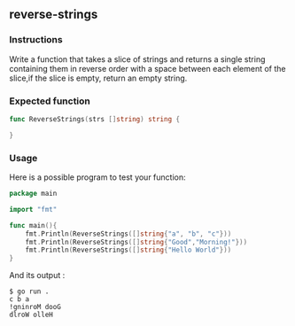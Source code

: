 ## reverse-strings

### Instructions

Write a function that takes a slice of strings and returns a single string containing them in reverse order with a space between each element of the slice,if the slice is empty, return an empty string.

### Expected function

```go
func ReverseStrings(strs []string) string {

}
```

### Usage

Here is a possible program to test your function:

```go 
package main

import "fmt"

func main(){
    fmt.Println(ReverseStrings([]string{"a", "b", "c"}))
    fmt.Println(ReverseStrings([]string{"Good","Morning!"}))
    fmt.Println(ReverseStrings([]string{"Hello World"}))
}
```

And its output : 

```console
$ go run .
c b a
!gninroM dooG
dlroW olleH
```